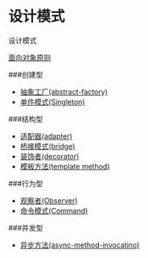 # 设计模式
设计模式
<!--[面向对象的六大原则](https://github.com/simple-android-framework-exchange/android_design_patterns_analysis/)-->
[面向对象原则]()

<!--|#| Name | category |   -->
<!--|--------| :------: | :------: |-->
<!--|1|[abstract-factory](https://github.com/xu6148152/Design-Patterns/blob/master/DesignPatterns%2Fabstractfactory%2Findex.md)| Creational-->
<!--|2|[adapter](https://github.com/xu6148152/Design-Patterns/blob/master/DesignPatterns%2Fadapter%2Findex.md)| Structural-->
<!--|3|[async-method-invocation](https://github.com/xu6148152/Design-Patterns/blob/master/DesignPatterns/async-method-invocation/index.md) | Concurrency-->
<!--|4|[bridge](https://github.com/xu6148152/Design-Patterns/blob/master/DesignPatterns%2Fbridge%2Findex.md)| Structural-->

###创建型
* [抽象工厂(abstract-factory)](https://github.com/xu6148152/Design-Patterns/blob/master/DesignPatterns%2Fabstractfactory%2Findex.md)  
* [单件模式(Singleton)](https://github.com/xu6148152/Design-Patterns/blob/master/DesignPatterns/singleton/index.md)

###结构型
* [适配器(adapter)](https://github.com/xu6148152/Design-Patterns/blob/master/DesignPatterns%2Fadapter%2Findex.md)  
* [桥接模式(bridge)](https://github.com/xu6148152/Design-Patterns/blob/master/DesignPatterns/bridge/index.md)  
* [装饰者(decorator)](https://github.com/xu6148152/Design-Patterns/blob/master/DesignPatterns/decorate/index.md)  
* [模板方法(template method)](https://github.com/xu6148152/Design-Patterns/blob/master/DesignPatterns/templatemethod/index.md)

###行为型  
* [观察者(Observer)](https://github.com/xu6148152/Design-Patterns/blob/master/DesignPatterns/observable/index.md)  
* [命令模式(Command)](https://github.com/xu6148152/Design-Patterns/blob/master/DesignPatterns/command/index.md)

###并发型
* [异步方法(async-method-invocatino)](https://github.com/xu6148152/Design-Patterns/blob/master/DesignPatterns/async-method-invocation/index.md)
